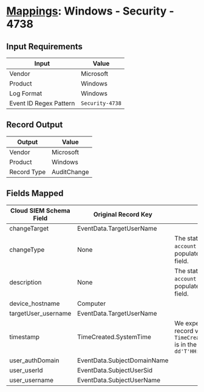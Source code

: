 # [Mappings](README.md): Windows - Security - 4738

## Input Requirements

|Input|Value|
|-----|-----|
|Vendor|Microsoft|
|Product|Windows|
|Log Format|Windows|
|Event ID Regex Pattern|`Security-4738`|

## Record Output

|Output|Value|
|------|-----|
|Vendor|Microsoft|
|Product|Windows|
|Record Type|AuditChange|

## Fields Mapped

|Cloud SIEM Schema Field|Original Record Key|Notes|
|-----------------------|-------------------|-----|
|changeTarget|EventData.TargetUserName||
|changeType|None|The static text `User account changed` is populated in this schema field.|
|description|None|The static text `A user account was changed.` is populated in this schema field.|
|device_hostname|Computer||
|targetUser_username|EventData.TargetUserName||
|timestamp|TimeCreated.SystemTime|We expect the orginal record value of `TimeCreated.SystemTime` is in the format `yyyy-MM-dd'T'HH:mm:ss.SSSSSSSSSZ`|
|user_authDomain|EventData.SubjectDomainName||
|user_userId|EventData.SubjectUserSid||
|user_username|EventData.SubjectUserName||

